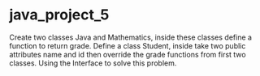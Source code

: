 # java_project_5
Create two classes Java and Mathematics, inside these classes define a function to return grade. Define a class Student, inside take two public attributes name and id then override the grade functions from first two classes. Using the Interface to solve this problem.
